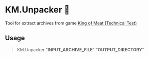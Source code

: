 # KM.Unpacker :see_no_evil:
Tool for extract archives from game [King of Meat (Technical Test)](https://store.steampowered.com/app/1926980/King_of_Meat/)

## Usage
> KM.Unpacker "**INPUT_ARCHIVE_FILE**" "**OUTPUT_DIRECTORY**"